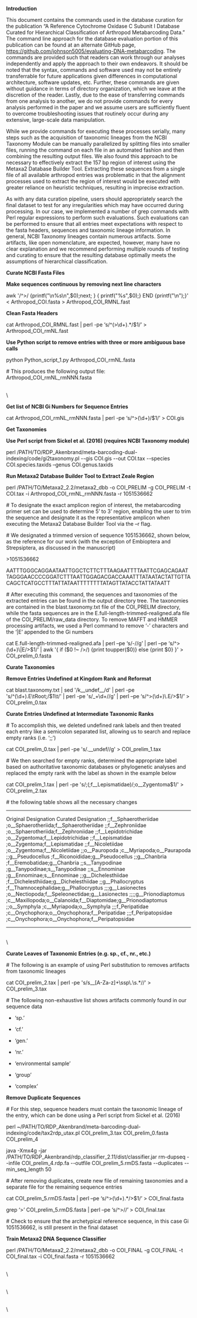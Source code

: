 **Introduction**

This document contains the commands used in the database curation for
the publication “A Reference Cytochrome Oxidase C Subunit I Database
Curated for Hierarchical Classification of Arthropod Metabarcoding
Data.” The command line approach for the database evaluation portion of
this publication can be found at an alternate GitHub page,
https://github.com/johnson5005/evaluating-DNA-metabarcoding. The
commands are provided such that readers can work through our analyses
independently and apply the approach to their own endeavors. It should
be noted that the syntax, commands and software used may not be entirely
transferrable for future applications given differences in computational
architecture, software updates, etc. Further, these commands are given
without guidance in terms of directory organization, which we leave at
the discretion of the reader. Lastly, due to the ease of transferring
commands from one analysis to another, we do not provide commands for
every analysis performed in the paper and we assume users are
sufficiently fluent to overcome troubleshooting issues that routinely
occur during any extensive, large-scale data manipulation.

While we provide commands for executing these processes serially, many
steps such as the acquisition of taxonomic lineages from the NCBI
Taxonomy Module can be manually parallelized by splitting files into
smaller files, running the command on each file in an automated fashion
and then combining the resulting output files. We also found this
approach to be necessary to effectively extract the 157 bp region of
interest using the Metaxa2 Database Builder Tool. Extracting these
sequences from a single file of all available arthropod entries was
problematic in that the alignment processes used to extract the region
of interest would be executed with greater reliance on heuristic
techniques, resulting in imprecise extraction.

As with any data curation pipeline, users should appropriately search
the final dataset to test for any irregularities which may have occurred
during processing. In our case, we implemented a number of grep commands
with Perl regular expressions to perform such evaluations. Such
evaluations can be performed to ensure that all entries meet
expectations with respect to the fasta headers, sequences and taxonomic
lineage information. In general, NCBI Taxonomy lineages contain numerous
artifacts. Some artifacts, like open nomenclature, are expected,
however, many have no clear explanation and we recommend performing
multiple rounds of testing and curating to ensure that the resulting
database optimally meets the assumptions of hierarchical classification.

**Curate NCBI Fasta Files**

**Make sequences continuous by removing next line characters**

awk '/\^\>/ {printf("\\n%s\\n",\$0);next; } { printf("%s",\$0);} END
{printf("\\n");}' \< Arthropod\_COI.fasta \> Arthropod\_COI\_RMNL.fast

**Clean Fasta Headers**

cat Arthropod\_COI\_RMNL.fast | perl -pe ‘s/\^(\>\\d+).\*/\$1/’ \>
Arthropod\_COI\_rmNL.fast

**Use Python script to remove entries with three or more ambiguous base
calls**

python Python\_script\_1.py Arthropod\_COI\_rmNL.fasta

\# This produces the following output file:
Arthropod\_COI\_rmNL\_rmNNN.fasta

\
\

**Get list of NCBI Gi Numbers for Sequence Entries**

cat Arthropod\_COI\_rmNL\_rmNNN.fasta | perl -pe ‘s/\^\>(\\d+)/\$1/’ \>
COI.gis

**Get Taxonomies**

**Use Perl script from Sickel et al. (2016) (requires NCBI Taxonomy
module)**

perl
/PATH/TO/RDP\_Akenbrand/meta-barcoding-dual-indexing/code/gi2taxonomy.pl
--gis COI.gis --out COI.tax --species COI.species.taxids –genus
COI.genus.taxids

**Run Metaxa2 Database Builder Tool to Extract Zeale Region**

perl /PATH/TO/Metaxa2\_2.2/metaxa2\_dbb -o COI\_PRELIM -g COI\_PRELIM -t
COI.tax -i Arthropod\_COI\_rmNL\_rmNNN.fasta -r 1051536662

\# To designate the exact amplicon region of interest, the metabarcoding
primer set can be used to determine 5’ to 3’ region, enabling the user
to trim the sequence and designate it as the representative amplicon
when executing the Metaxa2 Database Builder Tool via the –r flag.

\# We designated a trimmed version of sequence 1051536662, shown below,
as the reference for our work (with the exception of Embioptera and
Strepsiptera, as discussed in the manuscript)

\>1051536662

AATTTGGGCAGGAATAATTGGCTCTTCTTTAAGAATTTTAATTCGAGCAGAATTAGGGAACCCCGGATCTTTAATTGGAGACGACCAAATTTATAATACTATTGTTACAGCTCATGCCTTTATTATAATTTTTTTTATAGTTATACCTATTATAATT

\# After executing this command, the sequences and taxonomies of the
extracted entries can be found in the output directory tree. The
taxonomies are contained in the blast.taxonomy.txt file of the
COI\_PRELIM directory, while the fasta sequences are in the
E.full-length-trimmed-realigned.afa file of the COI\_PRELIM/raw\_data
directory. To remove MAFFT and HMMER processing artifacts, we used a
Perl command to remove ‘-’ characters and the ‘|E’ appended to the Gi
numbers

cat E.full-length-trimmed-realigned.afa | perl –pe ‘s/-//g’ | perl –pe
‘s/\^\>(\\d+)\\|E/\>\$1/’ | awk '{ if (\$0 !\~ /\>/) {print
toupper(\$0)} else {print \$0} }' \> COI\_prelim\_0.fasta

**Curate Taxonomies**

**Remove Entries Undefined at Kingdom Rank and Reformat**

cat blast.taxonomy.txt | sed '/k\_\_undef\_\_/d' | perl -pe
's/\^(\\d+).E\\tRoot;/\$1\\t/' | perl -pe 's/\_+\\d+//g' | perl –pe
‘s/\^\>(\\d+)\\.E/\>\$1/’ \> COI\_prelim\_0.tax

**Curate Entries Undefined at Intermediate Taxonomic Ranks**

\# To accomplish this, we deleted undefined rank labels and then treated
each entry like a semicolon separated list, allowing us to search and
replace empty ranks (i.e. ‘;;’)

cat COI\_prelim\_0.tax | perl -pe 's/.\_\_undef//g' \>
COI\_prelim\_1.tax

\# We then searched for empty ranks, determined the appropriate label
based on authoritative taxonomic databases or phylogenetic analyses and
replaced the empty rank with the label as shown in the example below

cat COI\_prelim\_1.tax | perl -pe
's/;(;f\_\_Lepismatidae)/;o\_\_Zygentoma\$1/' \> COI\_prelim\_2.tax

\# the following table shows all the necessary changes

  -------------------------- ------------------------------------------------------------------------
  Original Designation       Curated Designation
  ;;f\_\_Sphaerotheriidae    ;o\_\_Sphaerotheriida;f\_\_Sphaerotheriidae
  ;;f\_\_Zephroniidae        ;o\_\_Sphaerotheriida;f\_\_Zephroniidae
  ;;f\_\_Lepidotrichidae     ;o\_\_Zygentoma;f\_\_Lepidotrichidae
  ;;f\_\_Lepismatidae        ;o\_\_Zygentoma;f\_\_Lepismatidae
  ;;f\_\_Nicoletiidae        ;o\_\_Zygentoma;f\_\_Nicoletiidae
  ;;o\_\_Pauropoda           ;c\_\_Myriapoda;o\_\_Paurapoda
  ;;g\_\_Pseudocellus        ;f\_\_Riconoididae;g\_\_Pseudocellus
  ;;g\_\_Chanbria            ;f\_\_Eremobatidae;g\_\_Chanbria
  ;;s\_\_Tanypodinae         ;g\_\_Tanypodinae;s\_\_Tanypodinae
  ;;s\_\_Ennominae           ;g\_\_Ennominae;s\_\_Ennominae
  ;;g\_\_Dichelesthiidae     ;f\_\_Dichelesthiidae;g\_\_Dichelesthiidae
  ;;g\_\_Phallocryptus       ;f\_\_Thamnocephalidae;g\_\_Phallocryptus
  ;;;g\_\_Lasionectes        ;o\_\_Nectiopoda;f\_\_Speleonectidae;g\_\_Lasionectes
  ;;;;g\_\_Prionodiaptomus   ;c\_\_Maxillopoda;o\_\_Calanoida;f\_\_Diaptomidae;g\_\_Prionodiaptomus
  ;;o\_\_Symphyla            ;c\_\_Myriapoda;o\_\_Symphyla
  ;;;f\_Peripatidae          ;c\_\_Onychophora;o\_\_Onychophora;f\_\_Peripatidae
  ;;;f\_Peripatopsidae       ;c\_\_Onychophora;o\_\_Onychophora;f\_\_Peripatopsidae
  -------------------------- ------------------------------------------------------------------------

\
\

**Curate Leaves of Taxonomic Entries (e.g. sp., cf., nr., etc.)**

\# The following is an example of using Perl substitution to removes
artifacts from taxonomic lineages

cat COI\_prelim\_2.tax | perl -pe 's/s\_\_[A-Za-z]+\\ssp\\.\\s.\*//' \>
COI\_prelim\_3.tax

\# The following non-exhaustive list shows artifacts commonly found in
our sequence data

-   ‘sp.’

-   ‘cf.’

-   ‘gen.’

-   ‘nr.’

-   ‘environmental sample’

-   ‘group’

-   ‘complex’

**Remove Duplicate Sequences**

\# For this step, sequence headers must contain the taxonomic lineage of
the entry, which can be done using a Perl script from Sickel et al.
(2016)

perl
\~/PATH/TO/RDP\_Akenbrand/meta-barcoding-dual-indexing/code/tax2rdp\_utax.pl
COI\_prelim\_3.tax COI\_prelim\_0.fasta COI\_prelim\_4

java -Xmx4g -jar
/PATH/TO/RDP\_Akenbrand/rdp\_classifier\_2.11/dist/classifier.jar
rm-dupseq --infile COI\_prelim\_4.rdp.fa --outfile
COI\_prelim\_5.rmDS.fasta --duplicates --min\_seq\_length 50

\# After removing duplicates, create new file of remaining taxonomies
and a separate file for the remaining sequence entries

cat COI\_prelim\_5.rmDS.fasta | perl –pe ‘s/\^\>(\\d+).\*/\>\$1/’ \>
COI\_final.fasta

grep ‘\>’ COI\_prelim\_5.rmDS.fasta | perl –pe ‘s/\^\>//’ \>
COI\_final.tax

\# Check to ensure that the archetypical reference sequence, in this
case Gi 1051536662, is still present in the final dataset

**Train Metaxa2 DNA Sequence Classifier**

perl /PATH/TO/Metaxa2\_2.2/metaxa2\_dbb -o COI\_FINAL -g COI\_FINAL -t
COI\_final.tax -i COI\_final.fasta -r 1051536662

\
\

\
\

\
\

